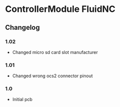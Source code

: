 # ControllerModule FluidNC

## Changelog

### 1.02

- Changed micro sd card slot manufacturer

### 1.01

- Changed wrong ocs2 connector pinout

### 1.0

- Initial pcb
